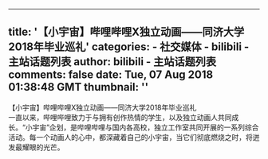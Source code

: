 
---
title: '【小宇宙】哔哩哔哩X独立动画——同济大学2018年毕业巡礼'
categories: 
    - 社交媒体
    - bilibili - 主站话题列表
author: bilibili - 主站话题列表
comments: false
date: Tue, 07 Aug 2018 01:38:48 GMT
thumbnail: ''
---

<div>   
【小宇宙】哔哩哔哩X独立动画——同济大学2018年毕业巡礼<br> 一直以来，哔哩哔哩致力于与拥有创作热情的学生，以及独立动画人共同成长。“小宇宙”企划，是哔哩哔哩与国内各高校，独立工作室共同开展的一系列综合活动。每一个动画人的心中，都深藏着自己的小宇宙，当它们彻底燃烧之时，将迸发最耀眼的光芒。  
</div>
            